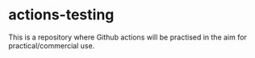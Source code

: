 # actions-testing
This is a repository where Github actions will be practised in the aim for practical/commercial use.

